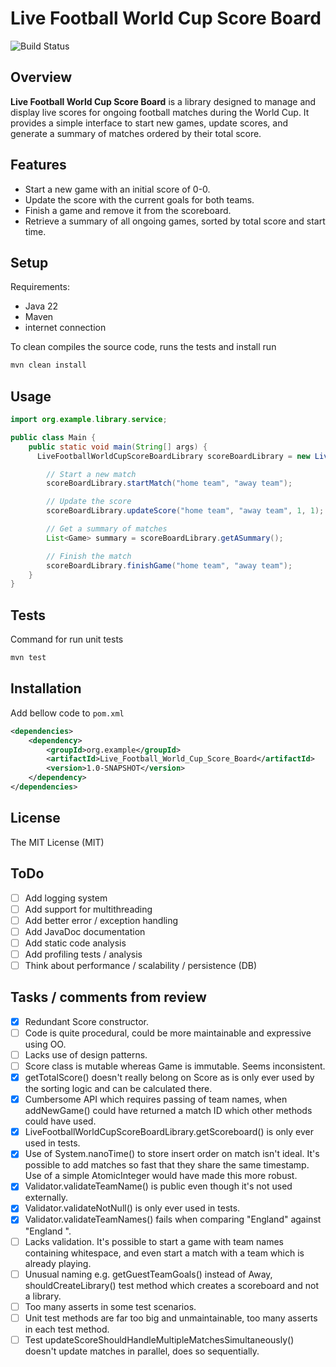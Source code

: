 # Live Football World Cup Score Board

![Build Status](https://github.com/ghost000/Live_Football_World_Cup_Score_Board/actions/workflows/java-ci.yml/badge.svg)

## Overview

**Live Football World Cup Score Board** is a library designed to manage and display live scores for ongoing football matches during the World Cup. It provides a simple interface to start new games, update scores, and generate a summary of matches ordered by their total score.

## Features

- Start a new game with an initial score of 0-0.
- Update the score with the current goals for both teams.
- Finish a game and remove it from the scoreboard.
- Retrieve a summary of all ongoing games, sorted by total score and start time.

## Setup

Requirements:
- Java 22
- Maven
- internet connection

To clean compiles the source code, runs the tests and install run 

```bash
mvn clean install
```

## Usage

```java
import org.example.library.service;

public class Main {
    public static void main(String[] args) {
      LiveFootballWorldCupScoreBoardLibrary scoreBoardLibrary = new LiveFootballWorldCupScoreBoardLibrary();

        // Start a new match
        scoreBoardLibrary.startMatch("home team", "away team");

        // Update the score
        scoreBoardLibrary.updateScore("home team", "away team", 1, 1);

        // Get a summary of matches
        List<Game> summary = scoreBoardLibrary.getASummary();

        // Finish the match
        scoreBoardLibrary.finishGame("home team", "away team");
    }
}
```
## Tests

Command for run unit tests

```bash
mvn test
```

## Installation
Add bellow code to `pom.xml`

```xml
<dependencies>
    <dependency>
        <groupId>org.example</groupId>
        <artifactId>Live_Football_World_Cup_Score_Board</artifactId>
        <version>1.0-SNAPSHOT</version>
    </dependency>
</dependencies>
```


## License
The MIT License (MIT)

## ToDo
- [ ] Add logging system
- [ ] Add support for multithreading
- [ ] Add better error / exception handling
- [ ] Add JavaDoc documentation
- [ ] Add static code analysis
- [ ] Add profiling tests / analysis
- [ ] Think about performance / scalability / persistence (DB)

## Tasks / comments from review
- [x] Redundant Score constructor.
- [ ] Code is quite procedural, could be more maintainable and expressive using OO.
- [ ] Lacks use of design patterns.
- [ ] Score class is mutable whereas Game is immutable. Seems inconsistent. 
- [x] getTotalScore() doesn't really belong on Score as is only ever used by the sorting logic and can be calculated there.
- [x] Cumbersome API which requires passing of team names, when addNewGame() could have returned a match ID which other methods could have used.
- [X] LiveFootballWorldCupScoreBoardLibrary.getScoreboard() is only ever used in tests.
- [X] Use of System.nanoTime() to store insert order on match isn't ideal. It's possible to add matches so fast that they share the same timestamp. Use of a simple AtomicInteger would have made this more robust.
- [X] Validator.validateTeamName() is public even though it's not used externally.
- [X] Validator.validateNotNull() is only ever used in tests.
- [X] Validator.validateTeamNames() fails when comparing "England" against "England ".
- [ ] Lacks validation. It's possible to start a game with team names containing whitespace, and even start a match with a team which is already playing.
- [ ] Unusual naming e.g. getGuestTeamGoals() instead of Away, shouldCreateLibrary() test method which creates a scoreboard and not a library.
- [ ] Too many asserts in some test scenarios.
- [ ] Unit test methods are far too big and unmaintainable, too many asserts in each test method.
- [ ] Test updateScoreShouldHandleMultipleMatchesSimultaneously() doesn't update matches in parallel, does so sequentially.